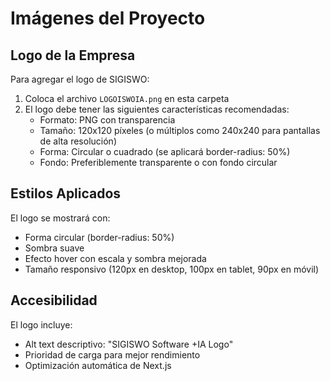 # Imágenes del Proyecto

## Logo de la Empresa

Para agregar el logo de SIGISWO:

1. Coloca el archivo `LOGOISWOIA.png` en esta carpeta
2. El logo debe tener las siguientes características recomendadas:
   - Formato: PNG con transparencia
   - Tamaño: 120x120 píxeles (o múltiplos como 240x240 para pantallas de alta resolución)
   - Forma: Circular o cuadrado (se aplicará border-radius: 50%)
   - Fondo: Preferiblemente transparente o con fondo circular

## Estilos Aplicados

El logo se mostrará con:
- Forma circular (border-radius: 50%)
- Sombra suave
- Efecto hover con escala y sombra mejorada
- Tamaño responsivo (120px en desktop, 100px en tablet, 90px en móvil)

## Accesibilidad

El logo incluye:
- Alt text descriptivo: "SIGISWO Software +IA Logo"
- Prioridad de carga para mejor rendimiento
- Optimización automática de Next.js
